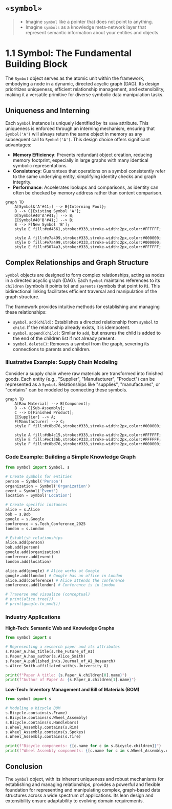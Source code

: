 # `«symbol»`

> - Imagine `symbol` like a pointer that does not point to anything. 
> - Imagine `symbols` as a knowledge meta-network layer that represent semantic information about your entities and objects.

# 1.1 Symbol: The Fundamental Building Block

The `Symbol` object serves as the atomic unit within the framework, embodying a node in a dynamic, directed acyclic graph (DAG). Its design prioritizes uniqueness, efficient relationship management, and extensibility, making it a versatile primitive for diverse symbolic data manipulation tasks.

## Uniqueness and Interning

Each `Symbol` instance is uniquely identified by its `name` attribute. This uniqueness is enforced through an interning mechanism, ensuring that `Symbol('A')` will always return the same object in memory as any subsequent call to `Symbol('A')`. This design choice offers significant advantages:

-   **Memory Efficiency**: Prevents redundant object creation, reducing memory footprint, especially in large graphs with many identical symbolic representations.
-   **Consistency**: Guarantees that operations on a symbol consistently refer to the same underlying entity, simplifying identity checks and graph integrity.
-   **Performance**: Accelerates lookups and comparisons, as identity can often be checked by memory address rather than content comparison.

```mermaid
graph TD
    A[Symbol&'A'#41;] --> B{Interning Pool};
    B --> C[Existing Symbol 'A'];
    D[Symbol#40'A'#41;] --> B;
    E[Symbol#40'B'#41;] --> B;
    B --> F[New Symbol 'B'];
    style E fill:#ed4561,stroke:#333,stroke-width:2px,color:#FFFFFF;

    style A fill:#e7a499,stroke:#333,stroke-width:2px,color:#000000;
    style D fill:#e7a499,stroke:#333,stroke-width:2px,color:#000000;
    style E fill:#3074a3,stroke:#333,stroke-width:2px,color:#FFFFFF;
```
## Complex Relationships and Graph Structure

`Symbol` objects are designed to form complex relationships, acting as nodes in a directed acyclic graph (DAG). Each `Symbol` maintains references to its `children` (symbols it points to) and `parents` (symbols that point to it). This bidirectional linking facilitates efficient traversal and manipulation of the graph structure.

The framework provides intuitive methods for establishing and managing these relationships:

-   `symbol.add(child)`: Establishes a directed relationship from `symbol` to `child`. If the relationship already exists, it is idempotent.
-   `symbol.append(child)`: Similar to `add`, but ensures the child is added to the end of the children list if not already present.
-   `symbol.delete()`: Removes a symbol from the graph, severing its connections to parents and children.

### Illustrative Example: Supply Chain Modeling

Consider a supply chain where raw materials are transformed into finished goods. Each entity (e.g., "Supplier", "Manufacturer", "Product") can be represented as a `Symbol`. Relationships like "supplies", "manufactures", or "contains" can be modeled by connecting these symbols.

```mermaid
graph TD
    A[Raw Material] --> B[Component];
    B --> C[Sub-Assembly];
    C --> D[Finished Product];
    E[Supplier] --> A;
    F[Manufacturer] --> C;
    style F fill:#c0bd76,stroke:#333,stroke-width:2px,color:#000000;

    style A fill:#db4c15,stroke:#333,stroke-width:2px,color:#FFFFFF;
    style E fill:#ec136b,stroke:#333,stroke-width:2px,color:#FFFFFF;
    style F fill:#c0bd76,stroke:#333,stroke-width:2px,color:#000000;
```
### Code Example: Building a Simple Knowledge Graph

```python
from symbol import Symbol, s

# Create symbols for entities
person = Symbol('Person')
organization = Symbol('Organization')
event = Symbol('Event')
location = Symbol('Location')

# Create specific instances
alice = s.Alice
bob = s.Bob
google = s.Google
conference = s.Tech_Conference_2025
london = s.London

# Establish relationships
alice.add(person)
bob.add(person)
google.add(organization)
conference.add(event)
london.add(location)

alice.add(google) # Alice works at Google
google.add(london) # Google has an office in London
alice.add(conference) # Alice attends the conference
conference.add(london) # Conference is in London

# Traverse and visualize (conceptual)
# print(alice.tree())
# print(google.to_mmd())
```

### Industry Applications

**High-Tech: Semantic Web and Knowledge Graphs**
```python
from symbol import s

# Representing a research paper and its attributes
s.Paper_A.has_title(s.The_Future_of_AI)
s.Paper_A.has_author(s.Alice_Smith)
s.Paper_A.published_in(s.Journal_of_AI_Research)
s.Alice_Smith.affiliated_with(s.University_X)

print(f"Paper A title: {s.Paper_A.children[0].name}")
print(f"Author of Paper A: {s.Paper_A.children[1].name}")
```

**Low-Tech: Inventory Management and Bill of Materials (BOM)**
```python
from symbol import s

# Modeling a bicycle BOM
s.Bicycle.contains(s.Frame)
s.Bicycle.contains(s.Wheel_Assembly)
s.Bicycle.contains(s.Handlebars)
s.Wheel_Assembly.contains(s.Rim)
s.Wheel_Assembly.contains(s.Spokes)
s.Wheel_Assembly.contains(s.Tire)

print(f"Bicycle components: {[c.name for c in s.Bicycle.children]}")
print(f"Wheel Assembly components: {[c.name for c in s.Wheel_Assembly.children]}")
```

## Conclusion

The `Symbol` object, with its inherent uniqueness and robust mechanisms for establishing and managing relationships, provides a powerful and flexible foundation for representing and manipulating complex, graph-based data structures across a wide spectrum of applications. Its lean design and extensibility ensure adaptability to evolving domain requirements.
